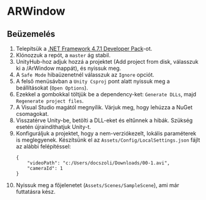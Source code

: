 ﻿# ARWindow

## Beüzemelés

1. Telepítsük a [.NET Framework 4.7.1 Developer Pack](https://dotnet.microsoft.com/en-us/download/dotnet-framework/net471)-ot.
2. Klónozzuk a repót, a `master` ág stabil.
3. UnityHub-hoz adjuk hozzá a projektet (Add project from disk, válasszuk ki a /ArWindow mappát), és nyissuk meg.
4. A `Safe Mode` hibaüzenetnél válasszuk az `Ignore` opciót.
5. A felső menüsávban a `Unity Csproj` pont alatt nyissuk meg a beállításokat (`Open Options`).
6. Ezekkel a gombokkal töltjük be a dependency-ket: `Generate DLLs`, majd `Regenerate project files`.
7. A Visual Studio magától megnyílik. Várjuk meg, hogy lehúzza a NuGet csomagokat.
8. Visszatérve Unity-be, betölti a DLL-eket és eltűnnek a hibák. Szükség esetén újraindíthatjuk Unity-t.
9. Konfiguráljuk a projektet, hogy a nem-verziókezelt, lokális paraméterek is meglegyenek. Készítsünk el az `Assets/Config/LocalSettings.json` fájlt az alábbi felépítéssel: 
	```
	{
		"videoPath": "c:/Users/docszoli/Downloads/00-1.avi",
		"cameraId": 1
	}
	```
10. Nyissuk meg a főjelenetet (`Assets/Scenes/SampleScene`), ami már futtatásra kész.